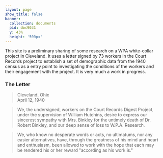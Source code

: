 ```yaml
---
layout: page
show_title: false
banner:
  collection: documents
  pid: doc9031
  y: 43%
  height: '500px'
---
```


This site is a preliminary sharing of some research on a WPA white-collar project in Cleveland. It uses a letter signed by 73 workers in the Court Records project to establish a set of demographic data from the 1940 census as a entry point to investigating the conditions of the workers and their engagement with the project. It is very much a work in progress.

### The Letter

> Cleveland, Ohio  
> April 12, 1940

> We, the undersigned, workers on the Court Records Digest Project, under the supervision of William Hutchins, desire to express our sincerest sympathy with Mrs. Binkley for the untimely death of Dr. Robert Binkley, and our deep sense of loss to W.P.A. Research.

> We, who know no desperate words or acts, no ultimatums, nor any easier alternatives, have, through the greatness of his mind and heart and enthusiasm, been allowed to work with the hope that each may be rendered his or her reward "according as his work is." 
